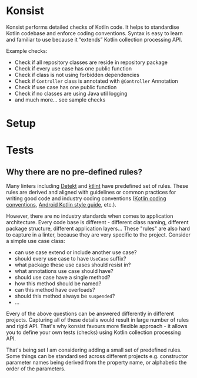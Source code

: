 # Konsist

Konsist performs detailed checks of Kotlin code. It helps to standardise Kotlin codebase and enforce coding conventions.
Syntax is easy to learn and familiar to use because it “extends” Kotlin collection processing API.

Example checks:
- Check if all repository classes are reside in repository package
- Check if every use case has one public function
- Check if class is not using forbidden dependencies
- Check if `Controller` class is annotated with `@Controller` Annotation 
- Check if use case has one public function
- Check if no classes are using Java util logging 
- and much more… see sample checks

# Setup

# Tests

## Why there are no pre-defined rules?

Many linters including [Detekt](https://github.com/detekt/detekt) and [ktlint](https://github.com/pinterest/ktlint)
have predefined set of rules. These rules are derived and aligned with guidelines or common practices for writing good 
code and industry coding conventions ([Kotlin coding conventions](https://kotlinlang.org/docs/coding-conventions.html), 
[Android Kotlin style guide](https://developer.android.com/kotlin/style-guide), etc.). 

However, there are no industry standards when comes to application architecture. Every code base is different - 
different class naming, different package structure, different application layers... These "rules" are also hard to 
capture in a linter, because they are very specific to the project. Consider a simple use case class:
- can use case extend or include another use case?
- should every use case to have `UseCase` suffix?
- what package these use cases should resist in?
- what annotations use case should have?
- should use case have a single method?
- how this method should be named?
- can this method have overloads?
- should this method always be `suspended`?
- …

Every of the above questions can be answered differently in different projects. Capturing all of these details would 
result in large number of rules and rigid API. That's why konsist favours more flexible approach - it allows you to 
define your own tests (checks) using Kotlin collection processing API.

That's being set I am considering adding a small set of predefined rules. Some things can be standardised across 
different projects e.g. constructor parameter names being derived from the property name, or alphabetic the order of 
the parameters.
